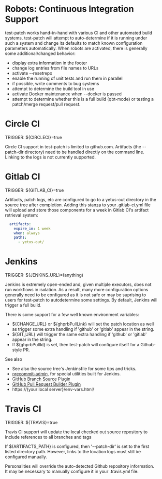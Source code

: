 <!---
  Licensed to the Apache Software Foundation (ASF) under one
  or more contributor license agreements.  See the NOTICE file
  distributed with this work for additional information
  regarding copyright ownership.  The ASF licenses this file
  to you under the Apache License, Version 2.0 (the
  "License"); you may not use this file except in compliance
  with the License.  You may obtain a copy of the License at

    http://www.apache.org/licenses/LICENSE-2.0

  Unless required by applicable law or agreed to in writing,
  software distributed under the License is distributed on an
  "AS IS" BASIS, WITHOUT WARRANTIES OR CONDITIONS OF ANY
  KIND, either express or implied.  See the License for the
  specific language governing permissions and limitations
  under the License.
-->

Robots: Continuous Integration Support
======================================

test-patch works hand-in-hand with various CI and other automated build systems.  test-patch will attempt to auto-determine if it is running under such a system and change its defaults to match known configuration parameters automatically. When robots are activated, there is generally some additional/changed behavior:

  * display extra information in the footer
  * change log entries from file names to URLs
  * activate --resetrepo
  * enable the running of unit tests and run them in parallel
  * if possible, write comments to bug systems
  * attempt to determine the build tool in use
  * activate Docker maintenance when --docker is passed
  * attempt to determine whether this is a full build (qbt-mode) or testing a patch/merge request/pull request.

Circle CI
=========

TRIGGER: ${CIRCLECI}=true

Circle CI support in test-patch is limited to github.com.  Artifacts (the --patch-dir directory) need to be handled directly on the command line.  Linking to the logs is not currently supported.

Gitlab CI
=========

TRIGGER: ${GITLAB_CI}=true

Artifacts, patch logs, etc are configured to go to a yetus-out directory in the source tree after completion. Adding this stanza to your .gitlab-ci.yml file will upload and store those components for a week in Gitlab CI's artifact retrieval system:

```yaml
  artifacts:
    expire_in: 1 week
    when: always
    paths:
      - yetus-out/

```

Jenkins
=======

TRIGGER: ${JENKINS_URL}=(anything)

Jenkins is extremely open-ended and, given multiple executors, does not run workflows in isolation.  As a result, many more configuration options generally need to be configured as it is not safe or may be suprising to users for test-patch to autodetermine some settings.  By default, Jenkins will trigger a full build.

There is some support for a few well known environment variables:
  * ${CHANGE_URL} or ${ghprbPullLink} will set the patch location as well as trigger some extra handling if 'github' or 'gitlab' appear in the string.
  * ${GIT_URL} will trigger the same extra handling if 'github' or 'gitlab' appear in the string.
  * If ${ghprbPullId} is set, then test-patch will configure itself for a Github-style PR.


See also
  * See also the source tree's Jenkinsfile for some tips and tricks.
  * [precommit-admin](precommit-admin), for special utilities built for Jenkins.
  * [GitHub Branch Source Plugin](https://wiki.jenkins.io/display/JENKINS/GitHub+Branch+Source+Plugin)
  * [GitHub Pull Request Builder Plugin](https://wiki.jenkins.io/display/JENKINS/GitHub+pull+request+builder+plugin)
  * https://{your local server}/env-vars.html/

Travis CI
=========

TRIGGER: ${TRAVIS}=true

Travis CI support will update the local checked out source repository to include references to all branches and tags

If ${ARTIFACTS_PATH} is configured, then '--patch-dir' is set to the first listed directory path.  However, links to the location logs must still be configured manually.

Personalities will override the auto-detected Github repository information.  It may be necessary to manually configure it in your .travis.yml file.